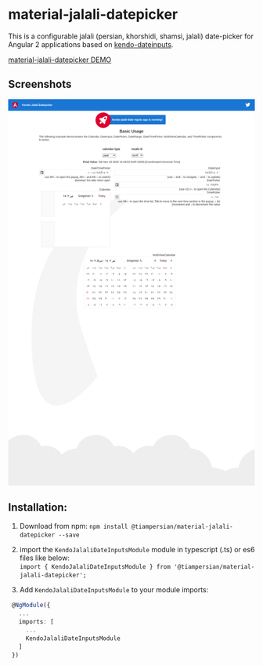 # material-jalali-datepicker
This is a configurable jalali (persian, khorshidi, shamsi, jalali) date-picker for Angular 2 applications based on [kendo-dateinputs](https://www.telerik.com/kendo-angular-ui/components/dateinputs/).


[material-jalali-datepicker DEMO](https://tiampersian.github.io/material-jalali-datepicker/)
## Screenshots

![](https://github.com/tiampersian/material-jalali-datepicker/raw/main/src/assets/screenshot.png)

## Installation:
1. Download from npm:
`npm install @tiampersian/material-jalali-datepicker --save` 
2. import the `KendoJalaliDateInputsModule` module in typescript (.ts) or es6 files like below:  
 `import { KendoJalaliDateInputsModule } from '@tiampersian/material-jalali-datepicker';`  

 3. Add `KendoJalaliDateInputsModule` to your module imports:  
```ts
 @NgModule({
   ...
   imports: [
     ...
     KendoJalaliDateInputsModule
   ]
 })
```
